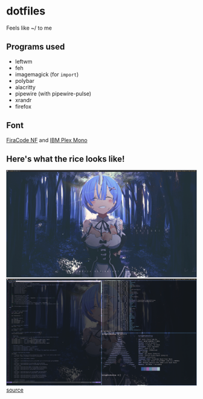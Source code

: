 # dotfiles
Feels like ~/ to me

## Programs used
* leftwm
* feh
* imagemagick (for `import`)
* polybar
* alacritty
* pipewire (with pipewire-pulse)
* xrandr
* firefox

## Font
[FiraCode NF](https://www.nerdfonts.com/font-downloads) and [IBM Plex Mono](https://github.com/IBM/plex)

## Here's what the rice looks like!
![desktop.png](images/desktop.png)
![desktop-windowed.png](images/desktop-windowed.png)
[source](https://steamcommunity.com/sharedfiles/filedetails/?id=1184061907)
